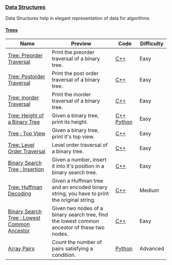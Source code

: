 ### [Data Structures](https://www.hackerrank.com/domains/data-structures)
Data Structures help in elegant representation of data for algorithms

#### [Trees](https://www.hackerrank.com/domains/data-structures/trees)

Name | Preview | Code | Difficulty
---- | ------- | ---- | ----------
[Tree: Preorder Traversal](https://www.hackerrank.com/challenges/tree-preorder-traversal)|Print the preorder traversal of a binary tree.|[C++](tree-preorder-traversal.cpp)|Easy
[Tree: Postorder Traversal](https://www.hackerrank.com/challenges/tree-postorder-traversal)|Print the post order traversal of a binary tree.|[C++](tree-postorder-traversal.cpp)|Easy
[Tree: Inorder Traversal](https://www.hackerrank.com/challenges/tree-inorder-traversal)|Print the inorder traversal of a binary tree.|[C++](tree-inorder-traversal.cpp)|Easy
[Tree: Height of a Binary Tree](https://www.hackerrank.com/challenges/tree-height-of-a-binary-tree)|Given a binary tree, print its height.|[C++](tree-height-of-a-binary-tree.cpp) [Python](tree-height-of-a-binary-tree.py)|Easy
[Tree : Top View](https://www.hackerrank.com/challenges/tree-top-view)|Given a binary tree, print it's top view.|[C++](tree-top-view.cpp)|Easy
[Tree: Level Order Traversal](https://www.hackerrank.com/challenges/tree-level-order-traversal)|Level order traversal of a binary tree.|[C++](tree-level-order-traversal.cpp)|Easy
[Binary Search Tree : Insertion](https://www.hackerrank.com/challenges/binary-search-tree-insertion)|Given a number, insert it into it's position in a binary search tree.|[C++](binary-search-tree-insertion.cpp)|Easy
[Tree: Huffman Decoding ](https://www.hackerrank.com/challenges/tree-huffman-decoding)|Given a Huffman tree and an encoded binary string, you have to print the original string.|[C++](tree-huffman-decoding.cpp)|Medium
[Binary Search Tree : Lowest Common Ancestor](https://www.hackerrank.com/challenges/binary-search-tree-lowest-common-ancestor)|Given two nodes of a binary search tree, find the lowest common ancestor of these two nodes.|[C++](binary-search-tree-lowest-common-ancestor.cpp)|Easy
[Array Pairs](https://www.hackerrank.com/challenges/array-pairs)|Count the number of pairs satisfying a condition.|[Python](array-pairs.py)|Advanced

